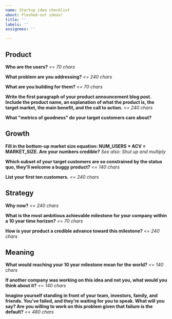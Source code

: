 ```yaml
---
name: Startup idea checklist
about: Fleshed-out ideas!
title: ''
labels: ''
assignees: ''

---
```


Product
---

**Who are the users?**
*<= 70 chars*

**What problem are you addressing?**
*<= 240 chars*

**What are you building for them?**
*<= 70 chars*

**Write the first paragraph of your product announcement blog post. Include the product name, an explanation of what the product is, the target market, the main benefit, and the call to action.** 
*<= 240 chars*

**What "metrics of goodness" do your target customers care about?**

Growth
---

**Fill in the bottom-up market size equation: NUM_USERS * ACV = MARKET_SIZE. Are your numbers credible?**
*See also: Shut up and multiply*

**Which subset of your target customers are so constrained by the status quo, they’ll welcome a buggy product?**
*<= 140 chars*

**List your first ten customers.**
*<= 240 chars*

Strategy
---

**Why now?**
*<= 240 chars*

**What is the most ambitious achievable milestone for your company within a 10 year time horizon?**
*<= 70 chars*

**How is your product a credible advance toward this milestone?**
*<= 240 chars*

Meaning
---

**What would reaching your 10 year milestone mean for the world?**
*<= 140 chars*

**If another company was working on this idea and not you, what would you think about it?**
*<= 140 chars*

**Imagine yourself standing in front of your team, investors, family, and friends. You’ve failed, and they’re waiting for you to speak. What will you say? Are you willing to work on this problem given that failure is the default?** 
*<= 480 chars*
